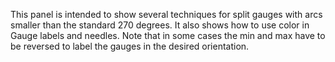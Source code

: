This panel is intended to show several techniques for split gauges with arcs
smaller than the standard 270 degrees.  It also shows how to use color in Gauge
labels and needles. Note that in some cases the min and max have to be reversed
to label the gauges in the desired orientation.